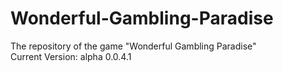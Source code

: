 # Wonderful-Gambling-Paradise
The repository of the game "Wonderful Gambling Paradise"<br>
Current Version: alpha 0.0.4.1
